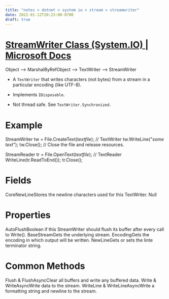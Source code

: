 ```yaml
---
title: "notes > dotnet > system io > stream > streamwriter"
date: 2022-01-12T20:23:00-0700
draft: true
---
```

# [StreamWriter Class (System.IO) | Microsoft Docs](https://docs.microsoft.com/en-us/dotnet/api/system.io.streamwriter?view=net-6.0)
Object –> MarshalByRefObject –> TextWriter –> StreamWriter
- A `TextWriter` that writes characters (not bytes) from a stream in a particular encoding (like UTF-8).
- Implements `IDisposable`.

- Not thread safe. See `TextWriter.Synchronized`.

# Example
StreamWriter tw = File.CreateText(*textfile*); // TextWriter
tw.WriteLine("*some text*");
tw.Close(); // Close the file and release resources.

StreamReader tr = File.OpenText(*textfile*); // TextReader
WriteLine(tr.ReadToEnd());
tr.Close();

# Fields
CoreNewLineStores the newline characters used for this TextWriter.
Null

# Properties
AutoFlushBoolean if this StreamWriter should flush its buffer after every call to Write().
BaseStreamGets the underlying stream.
EncodingGets the encoding in which output will be written.
NewLineGets or sets the linte terminator string.

# Common Methods
Flush & FlushAsyncClear all buffers and write any buffered data.
Write & WriteAsyncWrite data to the stream.
WriteLine & WriteLineAsyncWrite a formatting string and newline to the stream.